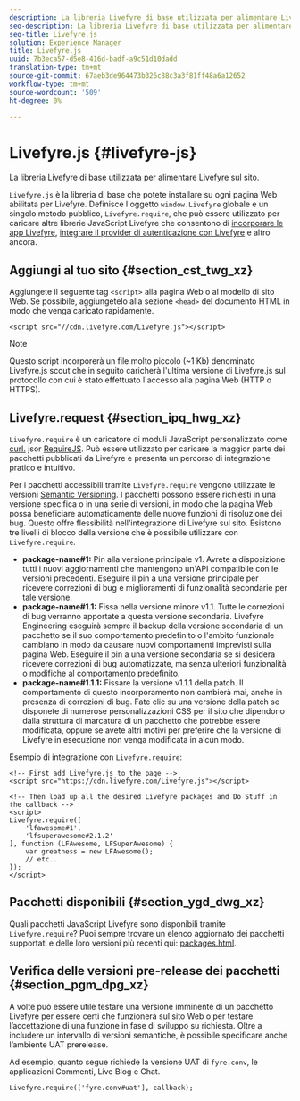```yaml
---
description: La libreria Livefyre di base utilizzata per alimentare Livefyre sul sito.
seo-description: La libreria Livefyre di base utilizzata per alimentare Livefyre sul sito.
seo-title: Livefyre.js
solution: Experience Manager
title: Livefyre.js
uuid: 7b3eca57-d5e8-416d-badf-a9c51d10dadd
translation-type: tm+mt
source-git-commit: 67aeb3de964473b326c88c3a3f81ff48a6a12652
workflow-type: tm+mt
source-wordcount: '509'
ht-degree: 0%

---
```



# Livefyre.js {#livefyre-js}

La libreria Livefyre di base utilizzata per alimentare Livefyre sul sito.

`Livefyre.js` è la libreria di base che potete installare su ogni pagina Web abilitata per Livefyre. Definisce l&#39;oggetto `window.Livefyre` globale e un singolo metodo pubblico, `Livefyre.require`, che può essere utilizzato per caricare altre librerie JavaScript Livefyre che consentono di [incorporare le app Livefyre](/help/implementation/c-getting-started/c-implementation-process/c-using-livefyre.js-to-create-customize-and-use-apps-on-your-site.md), [integrare il provider di autenticazione con Livefyre](/help/implementation/t-about-identity-integration/t-about-identity-integration.md) e altro ancora.

## Aggiungi al tuo sito {#section_cst_twg_xz}

Aggiungete il seguente tag `<script>` alla pagina Web o al modello di sito Web. Se possibile, aggiungetelo alla sezione `<head>` del documento HTML in modo che venga caricato rapidamente.

```
<script src="//cdn.livefyre.com/Livefyre.js"></script>
```

>[!NOTE]
>
>Questo script incorporerà un file molto piccolo (~1 Kb) denominato Livefyre.js scout che in seguito caricherà l&#39;ultima versione di Livefyre.js sul protocollo con cui è stato effettuato l&#39;accesso alla pagina Web (HTTP o HTTPS).

## Livefyre.request {#section_ipq_hwg_xz}

`Livefyre.require` è un caricatore di moduli JavaScript personalizzato come  [curl.](https://github.com/cujojs/curl) jsor  [RequireJS](https://requirejs.org/). Può essere utilizzato per caricare la maggior parte dei pacchetti pubblicati da Livefyre e presenta un percorso di integrazione pratico e intuitivo.

Per i pacchetti accessibili tramite `Livefyre.require` vengono utilizzate le versioni [Semantic Versioning](https://semver.org/). I pacchetti possono essere richiesti in una versione specifica o in una serie di versioni, in modo che la pagina Web possa beneficiare automaticamente delle nuove funzioni di risoluzione dei bug. Questo offre flessibilità nell&#39;integrazione di Livefyre sul sito. Esistono tre livelli di blocco della versione che è possibile utilizzare con `Livefyre.require`.

* **package-name#1:** Pin alla versione principale v1. Avrete a disposizione tutti i nuovi aggiornamenti che mantengono un&#39;API compatibile con le versioni precedenti. Eseguire il pin a una versione principale per ricevere correzioni di bug e miglioramenti di funzionalità secondarie per tale versione.
* **package-name#1.1:** Fissa nella versione minore v1.1. Tutte le correzioni di bug verranno apportate a questa versione secondaria. Livefyre Engineering eseguirà sempre il backup della versione secondaria di un pacchetto se il suo comportamento predefinito o l&#39;ambito funzionale cambiano in modo da causare nuovi comportamenti imprevisti sulla pagina Web. Eseguire il pin a una versione secondaria se si desidera ricevere correzioni di bug automatizzate, ma senza ulteriori funzionalità o modifiche al comportamento predefinito.
* **package-name#1.1.1:** Fissare la versione v1.1.1 della patch. Il comportamento di questo incorporamento non cambierà mai, anche in presenza di correzioni di bug. Fate clic su una versione della patch se disponete di numerose personalizzazioni CSS per il sito che dipendono dalla struttura di marcatura di un pacchetto che potrebbe essere modificata, oppure se avete altri motivi per preferire che la versione di Livefyre in esecuzione non venga modificata in alcun modo.

Esempio di integrazione con `Livefyre.require`:

```
<!-- First add Livefyre.js to the page --> 
<script src="https://cdn.livefyre.com/Livefyre.js"></script> 
  
<!-- Then load up all the desired Livefyre packages and Do Stuff in the callback --> 
<script> 
Livefyre.require([ 
    'lfawesome#1', 
    'lfsuperawesome#2.1.2' 
], function (LFAwesome, LFSuperAwesome) { 
    var greatness = new LFAwesome(); 
    // etc.. 
}); 
</script>
```

## Pacchetti disponibili {#section_ygd_dwg_xz}

Quali pacchetti JavaScript Livefyre sono disponibili tramite `Livefyre.require`? Puoi sempre trovare un elenco aggiornato dei pacchetti supportati e delle loro versioni più recenti qui: [packages.html](https://cdn.livefyre.com/packages.html).

## Verifica delle versioni pre-release dei pacchetti {#section_pgm_dpg_xz}

A volte può essere utile testare una versione imminente di un pacchetto Livefyre per essere certi che funzionerà sul sito Web o per testare l’accettazione di una funzione in fase di sviluppo su richiesta. Oltre a includere un intervallo di versioni semantiche, è possibile specificare anche l’ambiente UAT prerelease.

Ad esempio, quanto segue richiede la versione UAT di `fyre.conv`, le applicazioni Commenti, Live Blog e Chat.

```
Livefyre.require(['fyre.conv#uat'], callback); 
```

